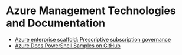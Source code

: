 # Azure Management Technologies and Documentation

* [Azure enterprise scaffold: Prescriptive subscription governance](https://docs.microsoft.com/en-us/azure/architecture/cloud-adoption/appendix/azure-scaffold)
* [Azure Docs PowerShell Samples on GitHub](https://github.com/Azure/azure-docs-powershell-samples)
